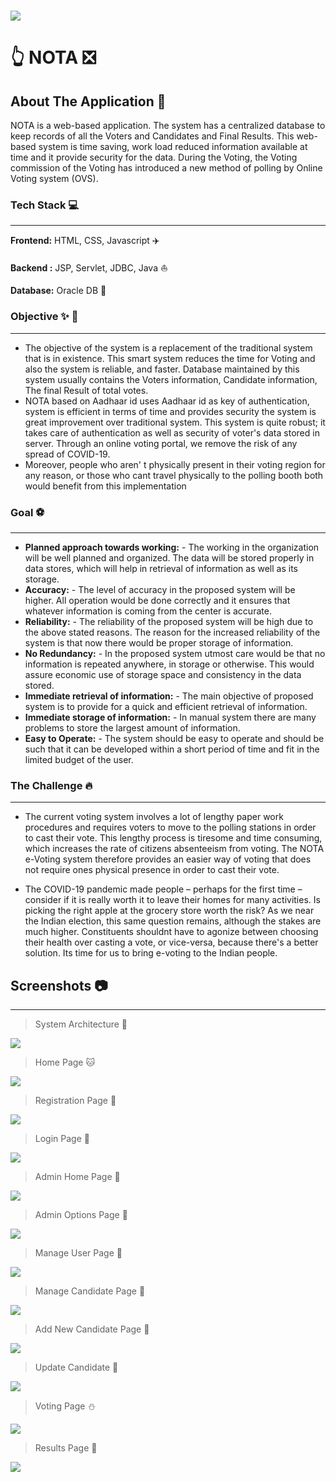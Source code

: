 
![](https://qph.cf2.quoracdn.net/main-qimg-e190c32f6331318e9d202f9f8a10812c-lq)
=============

:point_up_2: NOTA  :negative_squared_cross_mark:
=============
About The Application :page_facing_up:
-----------
NOTA is a web-based application. The system has a centralized database to keep records of all the Voters and Candidates and Final Results. This web-based system is time saving, work load reduced information available at time and it provide security for the data. During the Voting, the Voting commission of the Voting has introduced a new method of polling by Online Voting system (OVS).

### Tech Stack :computer:
-----------
**Frontend:** HTML, CSS, Javascript  :airplane:

**Backend	:** JSP, Servlet, JDBC, Java  :boat:

**Database:** Oracle DB  :tractor:

### Objective :sparkles:  :rocket:
-------
- The objective of the system is a replacement of the traditional system that is in existence. This smart system reduces the time for Voting and also the system is reliable, and faster. Database maintained by this system usually contains the Voters information, Candidate information, The final Result of total votes.
- NOTA based on Aadhaar id uses Aadhaar id as key of authentication, system is efficient in terms of time and provides security the system is great improvement over traditional system. This system is quite robust; it takes care of authentication as well as security of voter's data stored in server. Through an online voting portal, we remove the risk of any spread of COVID-19.
- Moreover, people who aren' t physically present in their voting region for any reason, or those who cant travel physically to the polling booth both would benefit from this implementation


### Goal :soccer: 
-----
- **Planned approach towards working:** - The working in the organization will be well planned and organized. The data will be stored properly in data stores, which will help in retrieval of information as well as its storage.
- **Accuracy:** - The level of accuracy in the proposed system will be higher. All operation would be done correctly and it ensures that whatever information is coming from the center is accurate.
- **Reliability:** - The reliability of the proposed system will be high due to the above stated reasons. The reason for the increased reliability of the system is that now there would be proper storage of information.
- **No Redundancy:** - In the proposed system utmost care would be that no information is repeated anywhere, in storage or otherwise. This would assure economic use of storage space and consistency in the data stored.
- **Immediate retrieval of information:** - The main objective of proposed system is to provide for a quick and efficient retrieval of information. 
- **Immediate storage of information:** - In manual system there are many problems to store the largest amount of information.
- **Easy to Operate:** - The system should be easy to operate and should be such that it can be developed within a short period of time and fit in the limited budget of the user.


### The Challenge :fire:
-----
- The current voting system involves a lot of lengthy paper work procedures and requires voters to move to the polling stations in order to cast their vote. This lengthy process is tiresome and time consuming, which increases the rate of citizens absenteeism from voting. The NOTA e-Voting system therefore provides an easier way of voting that does not require ones physical presence in order to cast their vote.

- The COVID-19 pandemic made people – perhaps for the first time – consider if it is really worth it to leave their homes for many activities. Is picking the right apple at the grocery store worth the risk? As we near the Indian election, this same question remains, although the stakes are much higher. Constituents shouldnt have to agonize between choosing their health over casting a vote, or vice-versa, because there's a better solution. Its time for us to bring e-voting to the Indian people.


## Screenshots :camera:
--------
>  System Architecture  :dog:

![](images/1.png)


> Home Page  :cat:

![](images/2.png)


> Registration Page  :elephant:

![](images/3.png)


> Login Page  :camel:

![](images/4.png)


> Admin Home Page  :panda_face:

![](images/5.png)


> Admin Options Page  :octopus:

![](images/6.png)


> Manage User Page  :whale2:

![](images/8.png)


> Manage Candidate Page  :tiger2:

![](images/9.png)


> Add New Candidate Page :crocodile:

![](images/10.png)


> Update Candidate  :penguin:

![](images/11.png)


> Voting Page  :snowman:

![](images/13.png)


> Results Page  :honeybee:

![](images/12.png)

